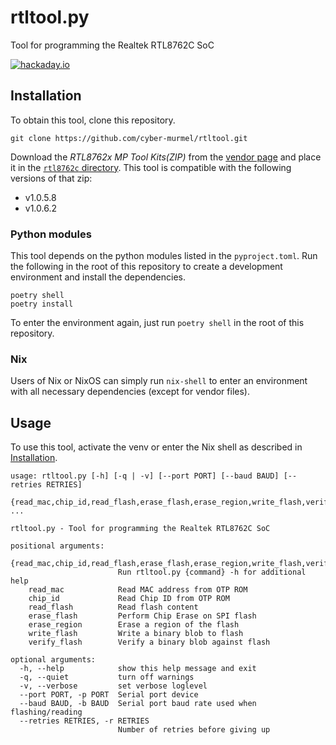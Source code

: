 # rtltool.py
Tool for programming the Realtek RTL8762C SoC

[![hackaday.io](https://img.shields.io/badge/hackaday-io-gold.svg)](https://hackaday.io/project/182205-py-ft10)

## Installation
To obtain this tool, clone this repository.
```shell
git clone https://github.com/cyber-murmel/rtltool.git
```
Download the *RTL8762x MP Tool Kits(ZIP)* from the [vendor page](https://www.realmcu.com/en/Home/Product/93cc0582-3a3f-4ea8-82ea-76c6504e478a) and place it in the [`rtl8762c` directory](rtl8762c/).
This tool is compatible with the following versions of that zip:
- v1.0.5.8
- v1.0.6.2

### Python modules
This tool depends on the python modules listed in the `pyproject.toml`.
Run the following in the root of this repository to create a development environment
and install the dependencies.
```shell
poetry shell
poetry install
```

To enter the environment again, just run `poetry shell` in the root of this repository.

### Nix
Users of Nix or NixOS can simply run `nix-shell` to enter an environment with all necessary dependencies (except for vendor files).

## Usage
To use this tool, activate the venv or enter the Nix shell as described in [Installation](#installation).

```
usage: rtltool.py [-h] [-q | -v] [--port PORT] [--baud BAUD] [--retries RETRIES]
                  {read_mac,chip_id,read_flash,erase_flash,erase_region,write_flash,verify_flash} ...

rtltool.py - Tool for programming the Realtek RTL8762C SoC

positional arguments:
  {read_mac,chip_id,read_flash,erase_flash,erase_region,write_flash,verify_flash}
                        Run rtltool.py {command} -h for additional help
    read_mac            Read MAC address from OTP ROM
    chip_id             Read Chip ID from OTP ROM
    read_flash          Read flash content
    erase_flash         Perform Chip Erase on SPI flash
    erase_region        Erase a region of the flash
    write_flash         Write a binary blob to flash
    verify_flash        Verify a binary blob against flash

optional arguments:
  -h, --help            show this help message and exit
  -q, --quiet           turn off warnings
  -v, --verbose         set verbose loglevel
  --port PORT, -p PORT  Serial port device
  --baud BAUD, -b BAUD  Serial port baud rate used when flashing/reading
  --retries RETRIES, -r RETRIES
                        Number of retries before giving up
```
